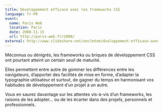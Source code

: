 ```yaml
---
title: Développement efficace avec les frameworks CSS
language: fr-FR
event:
  name: Paris Web
  location: Paris
  date: 2008-11-15
  url: http://paris-web.fr/2008/
external: http://www.slideshare.net/oncletom/dveloppement-efficace-avec-les-frameworks-css-presentation
---
```


Méconnus ou dénigrés, les frameworks ou briques de développement CSS ont pourtant atteint un certain seuil de maturité.

Elles permettent entre autre de gommer les différences entre les navigateurs, d’apporter des facilités de mise en forme, d’adapter la typographie utilisateur et surtout, de gagner du temps en harmonisant vos habitudes de développement d’un projet à un autre.

Vous en saurez davantage sur les attentes vis-à-vis d’un frameworks, les raisons de les adopter... ou de les écarter dans des projets, personnels et professionnels.